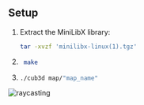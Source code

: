 ## Setup

1. Extract the MiniLibX library:
    ```sh
    tar -xvzf 'minilibx-linux(1).tgz'
    ```

2. 
   ```sh 
    make 
    ```
4. 
    ```sh 
    ./cub3d map/"map_name"  
    ```


![raycasting](https://github.com/user-attachments/assets/ac254074-9ceb-4748-8fae-2fef260b060d)
